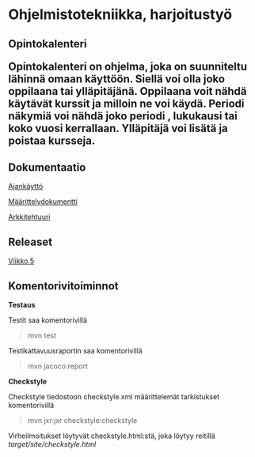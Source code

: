 # Ohjelmistotekniikka, harjoitustyö #
<h2> Opintokalenteri

Opintokalenteri on ohjelma, joka on suunniteltu lähinnä omaan käyttöön. Siellä voi olla joko oppilaana tai ylläpitäjänä. Oppilaana voit nähdä käytävät kurssit ja milloin ne voi käydä. Periodi näkymiä voi nähdä joko periodi , lukukausi tai koko vuosi kerrallaan. Ylläpitäjä voi lisätä ja poistaa kursseja.

## Dokumentaatio 

[Ajankäyttö](https://github.com/miljaniemi/ot-harjoitustyo/blob/master/Dokumentaatio/TyöAikakirjanpito.md)

[Määrittelydokumentti](https://github.com/miljaniemi/ot-harjoitustyo/blob/master/Dokumentaatio/Vaativuusmaarittely.md)

[Arkkitehtuuri](https://github.com/miljaniemi/ot-harjoitustyo/blob/master/Dokumentaatio/Arkkitehtuuri.md)

## Releaset

[Viikko 5](https://github.com/miljaniemi/ot-harjoitustyo/releases)

## Komentorivitoiminnot
  
**Testaus**

Testit saa komentorivillä

> mvn test

Testikattavuusraportin saa komentorivillä

> mvn jacoco:report

**Checkstyle**

Checkstyle tiedostoon checkstyle.xml määrittelemät tarkistukset komentorivillä

> mvn jxr:jxr checkstyle:checkstyle

Virheilmoitukset löytyvät checkstyle.html:stä, joka löytyy reitillä *target/site/checkstyle.html*
